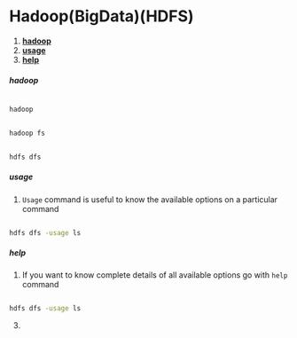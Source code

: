 # Hadoop(BigData)(HDFS)
1. **[hadoop](#hadoop)**<br>
2. **[usage](#usage)**<br>
3. **[help](#help)**<br>



##### hadoop
``` sh

hadoop

```
``` sh

hadoop fs

```
``` sh

hdfs dfs

```
##### usage
1. `Usage` command is useful to know the available options on a particular command

``` sh

hdfs dfs -usage ls

```
##### help

1. If you want to know complete details of all available options go with `help` command

``` sh

hdfs dfs -usage ls

```
3. 

